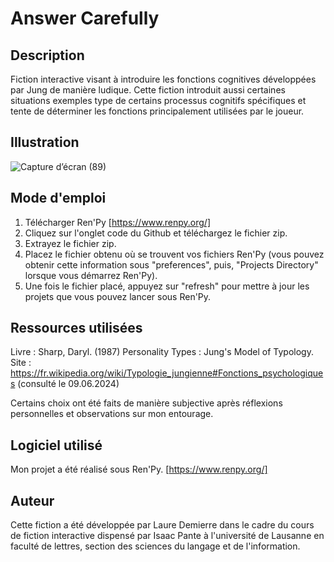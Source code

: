 # Answer Carefully

## Description
Fiction interactive visant à introduire les fonctions cognitives développées par Jung de manière ludique. Cette fiction introduit aussi certaines situations exemples type de certains processus cognitifs spécifiques et tente de déterminer les fonctions principalement utilisées par le joueur.

## Illustration

![Capture d’écran (89)](https://github.com/Call-Me-Deesse/Fiction-interactive/assets/77760910/58d860f3-ce11-4b29-b426-85152c8fa1f8)


## Mode d'emploi

 1. Télécharger Ren'Py [https://www.renpy.org/]
 2. Cliquez sur l'onglet code du Github et téléchargez le fichier zip.
 3. Extrayez le fichier zip.
 4. Placez le fichier obtenu où se trouvent vos fichiers Ren'Py (vous pouvez obtenir cette information sous "preferences", puis, "Projects Directory" lorsque vous démarrez Ren'Py).
 5. Une fois le fichier placé, appuyez sur "refresh" pour mettre à jour les projets que vous pouvez lancer sous Ren'Py.


## Ressources utilisées

Livre : Sharp, Daryl. (1987) Personality Types : Jung's Model of Typology. <br/>
Site : https://fr.wikipedia.org/wiki/Typologie_jungienne#Fonctions_psychologiques (consulté le 09.06.2024) <br/>

Certains choix ont été faits de manière subjective après réflexions personnelles et observations sur mon entourage.

## Logiciel utilisé

Mon projet a été réalisé sous Ren'Py.
[https://www.renpy.org/]

## Auteur

Cette fiction a été développée par Laure Demierre dans le cadre du cours de fiction interactive dispensé par Isaac Pante à l'université de Lausanne en faculté de lettres, section des sciences du langage et de l'information.
